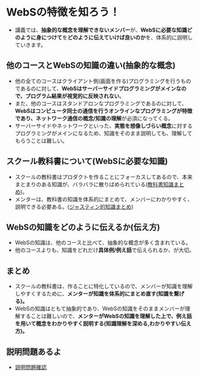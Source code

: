# WebSの特徴を知ろう！
- 講義では、**抽象的な概念を理解できないメンバー**が、**WebSに必要な知識どのように身につけて**を**どのように伝えていけば良いのか**を、体系的に説明していきます。

## 他のコースとWebSの知識の違い(抽象的な概念)
- 他の全てのコースはクライアント側(画面を作る)プログラミングを行うものであるのに対して、**WebSはサーバーサイドプログラミングがメインなので、プログラム結果が視覚的に反映されない**。
- また、他のコースはスタンドアロンなプログラミングであるのに対して、**WebSはコンピュータ同士の通信を行うオンラインなプログラミングが特徴であり、ネットワーク通信の概念/知識の理解**が必須になってくる。
- サーバーサイドやネットワークといった、**実態を想像しづらい概念**に対するプログラミングがメインになるため、知識をそのまま説明しても、理解してもらうことは難しい。

## スクール教科書について(WebSに必要な知識)
- スクールの教科書はプロダクトを作ることにフォーカスしてあるので、本来まとまりのある知識が、バラバラに散りばめられている([教科書知識まとめ](./text.md))。
- メンターは、教科書の知識を体系的にまとめて、メンバーにわかりやすく、説明できる必要ある。([ジャスティン的知識まとめ](./text.md))

## WebSの知識をどのように伝えるか(伝え方)
- WebSの知識は、他のコースと比べて、抽象的な概念が多く含まれている。
- 他のコースよりも、知識をどれだけ**具体例/例え話**で伝えられるか、が大切。

## まとめ
- スクールの教科書は、作ることに特化しているので、メンバーが知識を理解しやすくするために、**メンターが知識を体系的にまとめ直す(知識を繋げる)。**
- WebSの知識はともて抽象的であり、WebSの知識をそのままメンバーが理解することは難しいので、**メンターがWebSの知識を理解した上で、例え話を用いて概念をわかりやすく説明する(知識理解を深める,わかりやすい伝え方)。**

## 説明問題あるよ
- [説明問題確認](../../homework/)